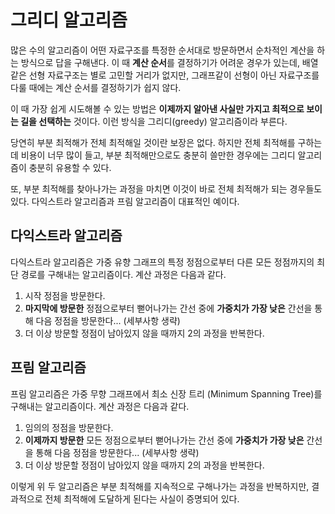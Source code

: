 # 그리디 알고리즘

많은 수의 알고리즘이 어떤 자료구조를 특정한 순서대로 방문하면서 순차적인 계산을 하는 방식으로 답을 구해낸다. 이 때 **계산 순서**를 결정하기가 어려운 경우가 있는데, 배열같은 선형 자료구조는 별로 고민할 거리가 없지만, 그래프같이 선형이 아닌 자료구조를 다룰 때에는 계산 순서를 결정하기가 쉽지 않다.

이 때 가장 쉽게 시도해볼 수 있는 방법은 **이제까지 알아낸 사실만 가지고 최적으로 보이는 길을 선택하는** 것이다. 이런 방식을 그리디(greedy) 알고리즘이라 부른다.

당연히 부분 최적해가 전체 최적해일 것이란 보장은 없다. 하지만 전체 최적해를 구하는데 비용이 너무 많이 들고, 부분 최적해만으로도 충분히 쓸만한 경우에는 그리디 알고리즘이 충분히 유용할 수 있다.

또, 부분 최적해를 찾아나가는 과정을 마치면 이것이 바로 전체 최적해가 되는 경우들도 있다. 다익스트라 알고리즘과 프림 알고리즘이 대표적인 예이다.

## 다익스트라 알고리즘

다익스트라 알고리즘은 가중 유향 그래프의 특정 정점으로부터 다른 모든 정점까지의 최단 경로를 구해내는 알고리즘이다. 계산 과정은 다음과 같다.

1. 시작 정점을 방문한다.
2. **마지막에 방문한** 정점으로부터 뻗어나가는 간선 중에 **가중치가 가장 낮은** 간선을 통해 다음 정점을 방문한다... (세부사항 생략)
3. 더 이상 방문할 정점이 남아있지 않을 때까지 2의 과정을 반복한다.

## 프림 알고리즘

프림 알고리즘은 가중 무향 그래프에서 최소 신장 트리 (Minimum Spanning Tree)를 구해내는 알고리즘이다. 계산 과정은 다음과 같다.

1. 임의의 정점을 방문한다.
1. **이제까지 방문한** 모든 정점으로부터 뻗어나가는 간선 중에 **가중치가 가장 낮은** 간선을 통해 다음 정점을 방문한다... (세부사항 생략)
1. 더 이상 방문할 정점이 남아있지 않을 때까지 2의 과정을 반복한다.

이렇게 위 두 알고리즘은 부분 최적해를 지속적으로 구해나가는 과정을 반복하지만, 결과적으로 전체 최적해에 도달하게 된다는 사실이 증명되어 있다.